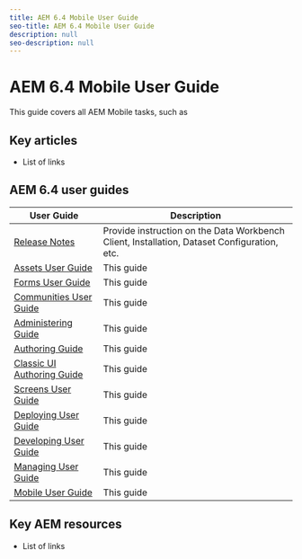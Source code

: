 ```yaml
---
title: AEM 6.4 Mobile User Guide
seo-title: AEM 6.4 Mobile User Guide
description: null
seo-description: null
---
```


# AEM 6.4 Mobile User Guide

This guide covers all AEM Mobile tasks, such as 

## Key articles

* List of links

## AEM 6.4 user guides

| User Guide | Description |
|--- |---|
| [Release Notes](home.md)|Provide instruction on the Data Workbench Client, Installation, Dataset Configuration, etc.|
| [Assets User Guide](home.md) | This guide  |
| [Forms User Guide](home.md) | This guide |
| [Communities User Guide](home.md) | This guide  |
| [Administering Guide](home.md) | This guide |
| [Authoring Guide](home.md) | This guide |
| [Classic UI Authoring Guide](home.md) | This guide  |
| [Screens User Guide](home.md) | This guide |
| [Deploying User Guide](home.md) | This guide  |
| [Developing User Guide](home.md)|This guide|
| [Managing User Guide](home.md)|This guide |
| [Mobile User Guide](home.md)|This guide |

## Key AEM resources

* List of links